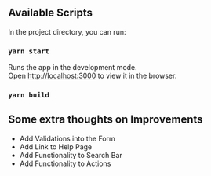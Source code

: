 ## Available Scripts

In the project directory, you can run:

### `yarn start`

Runs the app in the development mode.\
Open [http://localhost:3000](http://localhost:3000) to view it in the browser.

### `yarn build`

## Some extra thoughts on Improvements

- Add Validations into the Form
- Add Link to Help Page
- Add Functionality to Search Bar
- Add Functionality to Actions
